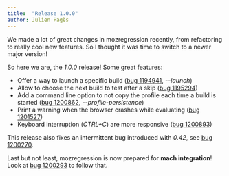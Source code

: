 ```yaml
---
title:  "Release 1.0.0"
author: Julien Pagès
---
```


We made a lot of great changes in mozregression recently, from refactoring
to really cool new features. So I thought it was time to switch to a newer
major version!

So here we are, the *1.0.0* release! Some great features:

- Offer a way to launch a specific build ([bug 1194941], *-\-launch*)
- Allow to choose the next build to test after a skip ([bug 1195294])
- Add a command line option to not copy the profile each time a
  build is started ([bug 1200862], *-\-profile-persistence*)
- Print a warning when the browser crashes while evaluating ([bug 1201527])
- Keyboard interruption (*CTRL+C*) are more responsive ([bug 1200893])

This release also fixes an intermittent bug introduced with *0.42*,
see [bug 1200270].

Last but not least, mozregression is now prepared for **mach integration**!
Look at [bug 1200293] to follow that.


[bug 1194941]: https://bugzilla.mozilla.org/show_bug.cgi?id=1194941
[bug 1195294]: https://bugzilla.mozilla.org/show_bug.cgi?id=1195294
[bug 1200862]: https://bugzilla.mozilla.org/show_bug.cgi?id=1200862
[bug 1201527]: https://bugzilla.mozilla.org/show_bug.cgi?id=1201527
[bug 1200270]: https://bugzilla.mozilla.org/show_bug.cgi?id=1200270
[bug 1200293]: https://bugzilla.mozilla.org/show_bug.cgi?id=1200293
[bug 1200893]: https://bugzilla.mozilla.org/show_bug.cgi?id=1200893
